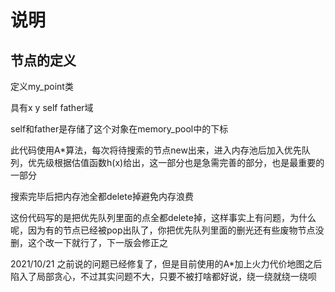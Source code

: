 # 说明
## 节点的定义

定义my_point类

具有x  y    self    father域

self和father是存储了这个对象在memory_pool中的下标

此代码使用A*算法，每次将待搜索的节点new出来，进入内存池后加入优先队列，优先级根据估值函数h(x)给出，这一部分也是急需完善的部分，也是最重要的一部分

搜索完毕后把内存池全都delete掉避免内存浪费

这份代码写的是把优先队列里面的点全都delete掉，这样事实上有问题，为什么呢，因为有的节点已经被pop出队了，你把优先队列里面的删光还有些废物节点没删，这个改一下就行了，下一版会修正之

2021/10/21 之前说的问题已经修复了，但是目前使用的A*加上火力代价地图之后陷入了局部贪心，不过其实问题不大，只要不被打啥都好说，绕一绕就绕一绕呗